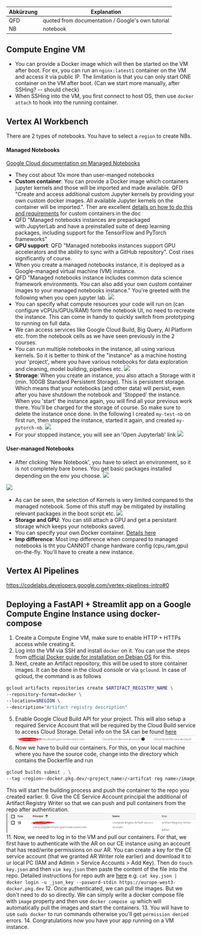 | Abkürzung | Explanation |
| ----|----|
| QFD | quoted from documentation / Google's own tutorial |
| NB | notebook |


## Compute Engine VM
- You can provide a Docker image which will then be started on the VM after boot. For ex, you can run an `nginx:latest1` container on the VM and access it via public IP. The limitation is that you can only start ONE container on the VM after boot. (Can we start more manually, after SSHing? -- should check)
- When SSHing into the VM, you first connect to host OS, then use `docker attach` to hook into the running container.

## Vertex AI Workbench

There are 2 types of notebooks. You have to select a `region` to create NBs.
#### Managed Notebooks

[Google Cloud documentation on Managed Notebooks](https://cloud.google.com/vertex-ai/docs/workbench/managed/introduction)

- They cost about 10x more than user-manged notebooks
- **Custom container**: You can provide a Docker image which containers jupyter kernels and those will be imported and made available. QFD "Create and access additional custom Jupyter kernels by providing your own custom docker images. All available Jupyter kernels on the container will be imported.". Ther are excellent [details on how to do this and requirements](https://cloud.google.com/vertex-ai/docs/workbench/managed/custom-container) for custom containers in the doc
- QFD "Managed notebooks instances are prepackaged with JupyterLab and have a preinstalled suite of deep learning packages, including support for the TensorFlow and PyTorch frameworks"
- **GPU support**: QFD "Managed notebooks instances support GPU accelerators and the ability to sync with a GitHub repository". Cost rises significantly of course.
- When you create a managed notebooks instance, it is deployed as a Google-managed virtual machine (VM) instance.
- QFD "Managed notebooks instance includes common data science framework environments. You can also add your own custom container images to your managed notebooks instance." You're greeted with the following when you open jupyter lab.
![](Pasted%20image%2020230228102731.png)
- You can specify what compute resources your code will run on (can configure vCPUs/GPUs/RAM) form the notebook UI, no need to recreate the instance. This can come in handy to quickly switch from prototyping to running on full data.
- We can access services like Google Cloud Build, Big Query, AI Platform etc. from the notebook cells as we have seen previously in the 2 courses.
- You can run multiple notebooks in the instance, all using various kernels. So it is better to think of the "instance" as a machine hosting your 'project', where you have various notebooks for data exploration and cleaning, model building, pipelines etc.
![](Pasted%20image%2020230228103236.png)
- **Strorage**: When you create an instance, you also attach a Storage with it (min. 100GB Standard Persistent Storage). This is persistent storage. Which means that your notebooks (and other data) will persist, even after you have shutdown the notebook and 'Stopped' the instance. When you 'start' the instance again, you will find all your previous work there. You'll be charged for the storage of course. So make sure to delete the instance once done. In the following I created `my-test-nb` on first run, then stopped the instance, started it again, and created `my-pytorch-nb`.
![](Pasted%20image%2020230228103325.png)
- For your stopped instance, you will see an 'Open Jupyterlab' link
![](Pasted%20image%2020230228103901.png)

#### User-managed Notebooks
- After clicking 'New Notebook', you have to select an environment, so it is not completely bare bones. You get basic packages installed depending on the env you choose.
![](Pasted%20image%2020230228102606.png)

![](Pasted%20image%2020230228111210.png)
- As can be seen, the selection of Kernels is very limited compared to the managed notebook. Some of this stuff may be mitigated by installing relevant packages in the boot script etc.
![](Pasted%20image%2020230228110231.png)
- **Storage and GPU**: You can still attach a GPU and get a persistant storage which keeps your notebooks saved.
- You can specify your own Docker container. [Details here](https://cloud.google.com/vertex-ai/docs/workbench/user-managed/custom-container)
- **Imp difference**: Most imp difference when compared to managed notebooks is tht you CANNOT change hardware config (cpu,ram,gpu) on-the-fly. You'll have to create a new instance.

## Vertex AI Pipelines
https://codelabs.developers.google.com/vertex-pipelines-intro#0


## Deploying a FastAPI + Streamlit app on a Google Compute Engine Instance using docker-compose

1. Create a Compute Engine VM, make sure to enable HTTP + HTTPs access while creating it.
2. Log into the VM via SSH and install `docker` on it. You can use the steps from [official Docker guide for installation on Debian OS](https://docs.docker.com/engine/install/debian/) for this.
3. Next, create an Artifact repository, this will be used to store container images. It can be done in the cloud console or via `gclound`. In case of gcloud, the command is as follows 
```bash
gcloud artifacts repositories create $ARTIFACT_REGISTRY_NAME \
--repository-format=docker \
--location=$REGION \
--description="Artifact registry description"
```
5. Enable Google Cloud Build API for your project. This will also setup a required Service Account that will be required by the Cloud Build service to access Cloud Storage. Detail info on the SA can be found [here](https://cloud.google.com/build/docs/cloud-build-service-account)
![](images/Pasted%20image%2020230506160400.png)
7. Now we have to build our containers. For this, on your local machine where you have the source code, change into the directory which contains the Dockerfile and run 
```bash
gcloud builds submit . \
--tag <region>-docker.pkg.dev/<project_name>/<artifcat reg name>/image_name:tag
```
This will start the building process and push the container to the repo you created earlier.
9. Give the CE Service Account principal the additional of Artifact Registry Writer so that we can push and pull containers from the repo after authentication.
![](images/Pasted%20image%2020230506160334.png)
11. Now, we need to log in to the VM and pull our containers. For that, we first have to authenticate with the AR on our CE instance using an account that has read/write permissions on our AR. You can create a key for the CE service account (that we granted AR Writer role earlier) and download it to ur local PC (IAM and Admin > Service Accounts > Add Key). Then do `touch key.json` and then `vim key.json` then paste the content of the file into the repo. Detailed instructions for repo auth are [here](https://cloud.google.com/artifact-registry/docs/docker/authentication#json-key) e.g. `cat key.json | docker login -u _json_key --pasword-stdin https://europe-west3-docker.pkg.dev`
12. Once authenticated, we can pull the images. But we don't need to do so directly. We can simply write a docker compose file with `image` property and then use `docker compose up` which will automatically pull the images and start the containers. 
13. You will have to use `sudo docker` to run commands otherwise you'll get `permission denied` errors.
14. Congratulations now you have your app running on a VM instance.



